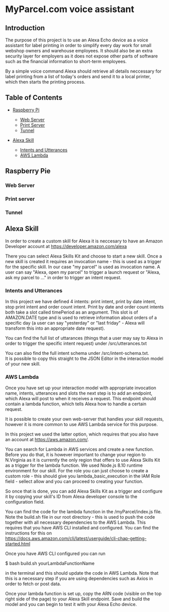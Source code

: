 # MyParcel.com voice assistant 

## Introduction

  The purpose of this project is to use an Alexa Echo device as a voice assistant for label printing in order to simplify every day work for small webshop owners and warehouse employees. It should also be an extra security layer for employers as it does not expose other parts of software such as the financial information to short-term employees. 

  By a simple voice command Alexa should retrieve all details neccessary for label printing from a list of today's orders and send it to a local printer, which then starts the printing process. 

## Table of Contents

- [Raspberry Pi](#raspberry-pi)
  - [Web Server](#web-server)
  - [Print Server](#print-server)
  - [Tunnel](#tunnel)

- [ Alexa Skill](#alexa-skill)
    - [ Intents and Utterances](#intents-and-utterances)
    - [ AWS Lambda](#aws-lambda)


## Raspberry Pie

### Web Server

### Print server

### Tunnel

## Alexa Skill

  In order to create a custom skill for Alexa it is neccesary to have an Amazon Developer account at https://developer.amazon.com/alexa

  There you can select Alexa Skills Kit and choose to start a new skill.
  Once a new skill is created it requires an invocation name - this is used as a trigger for the specific skill. In our case "my parcel" is used as invocation name. A user can say "Alexa, open my parcel" to trigger a launch request or "Alexa, ask my parcel to ..." in order to trigger an intent request. 

### Intents and Utterances

  In this project we have defined 4 intents: print intent, print by date intent, stop print intent and order count intent. Print by date and order count intents both take a slot called timePeriod as an argument. This slot is of AMAZON.DATE type and is used to retrieve information about orders of a specific day (a user can say "yesterday" or "last friday" - Alexa will transform this into an appropriate date request). 

  You can find the full list of uttarances (things that a user may say to Alexa in order to trigger the specific intent request) under /src/utterances.txt 

  You can also find the full intent schema under /src/intent-schema.txt.  
  It is possible to copy this straight to the JSON Editor in the interaction model of your new skill.     

### AWS Lambda

  Once you have set up your interaction model with appropriate invocation name, intents, utterances and slots the next step is to add an endpoint, which Alexa will post to when it receives a request. This endpoint should contain a lambda function, which tells Alexa how to handle a certain request. 

  It is possible to create your own web-server that handles your skill requests, however it is more common to use AWS Lambda service for this purpose.

  In this project we used the latter option, which requires that you also have an account at https://aws.amazon.com/.

  You can search for Lambda in AWS services and create a new function. Before you do that, it is however important to change your region to N.Virginia as it is currently the only region that offers to use Alexa Skills Kit as a trigger for the lambda function. We used Node.js 8.10 runtime environment for our skill. For the role you can just choose to create a custom role - this should give you lambda_basic_execution in the IAM Role field - sellect allow and you can proceed to creating your function.

  So once that is done, you can add Alexa Skills Kit as a trigger and configure it by copying your skill's ID from Alexa developer console to the configuration field.

  You can find the code for the lambda function in the /myParcel/index.js file. Note the build.sh file in our root directory - this is used to push the code together with all necessary dependencies to the AWS Lambda. This requires that you have AWS CLI installed and configured. You can find the instructions for this on https://docs.aws.amazon.com/cli/latest/userguide/cli-chap-getting-started.html

  Once you have AWS CLI configured you can run 

  $ bash build.sh yourLambdaFunctionName

  in the terminal and this should update the code in AWS Lambda. Note that this is a necessary step if you are using dependencies such as Axios in order to fetch or post data. 

  Once your lambda function is set up, copy the ARN code (visible on the top right side of the page) to your Alexa Skill endpoint. Save and build the model and you can begin to test it with your Alexa Echo device.

